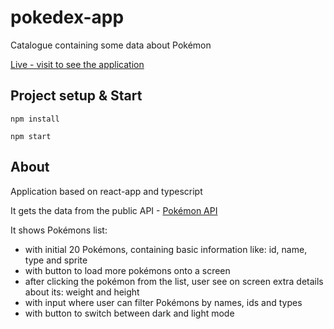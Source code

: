 # pokedex-app

Catalogue containing some data about Pokémon

[Live - visit to see the application](https://memeraki.github.io/pokedex-app/)

## Project setup & Start

```
npm install
```

```
npm start
```

## About

Application based on react-app and typescript

It gets the data from the public API - [Pokémon API](https://pokeapi.co)

It shows Pokémons list:

- with initial 20 Pokémons, containing basic information like: id, name, type and sprite
- with button to load more pokémons onto a screen
- after clicking the pokémon from the list, user see on screen extra details about its: weight and height
- with input where user can filter Pokémons by names, ids and types
- with button to switch between dark and light mode
